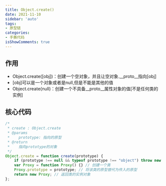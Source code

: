 ```yaml
---
title: Object.create()
date: 2021-11-10
sidebar: 'auto'
tags:
- 原型链
categories:
- 手撕代码
isShowComments: true
---
```




## 作用

-   Object.create([obj])：创建一个空对象，并且让空对象.__proto__指向[obj]
-   [obj]可以是一个对象或者是null,但是不能是其他的值
-   Object.create(null)：创建一个不具备__proto__属性对象的值[不是任何类的实例]

## 核心代码

```js
/*
 * create : Object.create
 * @params
 *    prototype: 指向的原型
 * @return
 *    指向prototype的对象
 */
Object.create = function create(prototype) {
    if (prototype !== null && typeof prototype !== "object") throw new TypeError('Object prototype may only be an Object or null');
    var Proxy = function Proxy() {} // 创建一个类
    Proxy.prototype = prototype; // 将该类的原型替代为传入的原型
    return new Proxy; // 返回类的实例对象
};
```

